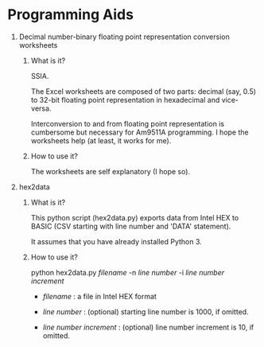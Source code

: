 # Programming Aids

1. Decimal number-binary floating point representation conversion worksheets

    1. What is it?

        SSIA.

        The Excel worksheets are composed of two parts: decimal (say, 0.5) to 32-bit floating point representation in hexadecimal and vice-versa.

        Interconversion to and from floating point representation is cumbersome but necessary for Am9511A  programming. I hope the worksheets help (at least, it works for me).

    1. How to use it?

        The worksheets are self explanatory (I hope so).

2. hex2data

    1. What is it?

        This python script (hex2data.py) exports data from Intel HEX to BASIC (CSV starting with line number and 'DATA' statement).

        It assumes that you have already installed Python 3.

    2. How to use it?

        python hex2data.py *filename* -n *line number* -i *line number increment*

        + *filename* : a file in Intel HEX format

        + *line number* : (optional) starting line number is 1000, if omitted.

        + *line number increment* : (optional) line number increment is 10, if omitted.